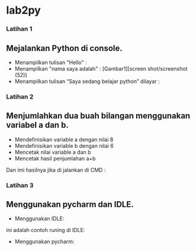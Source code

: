 # lab2py

### Latihan 1
## Mejalankan Python di console.
- Menampilkan tulisan "Hello" :
- Menampilkan "nama saya adalah" :
[Gambar1][screen shot/screenshot (52)]
- Menampilkan tulisan “Saya sedang belajar python” dilayar :


### Latihan 2
## Menjumlahkan dua buah bilangan menggunakan variabel a dan b.
- Mendefinisikan variable a dengan nilai 8
- Mendefinisikan variable b dengan nilai 6
- Mencetak nilai variable a dan b
- Mencetak hasil penjumlahan a+b

Dan imi hasilnya jika di jalankan di CMD :


### Latihan 3
## Menggunakan pycharm dan IDLE.
- Menggunakan IDLE:

ini adalah contoh runing di IDLE:

- Menggunakan pycharm:
